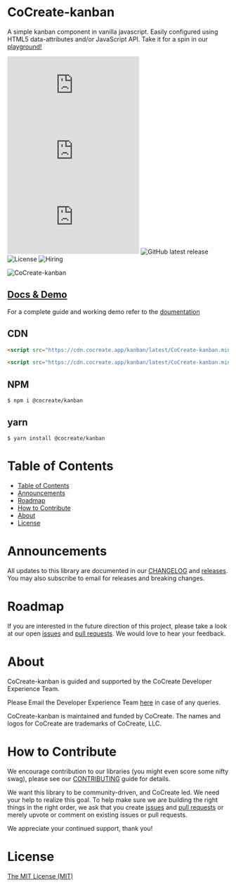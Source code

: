 # CoCreate-kanban

A simple kanban component in vanilla javascript. Easily configured using HTML5 data-attributes and/or JavaScript API. Take it for a spin in our [playground!](https://cocreate.app/docs/kanban)

![minified](https://img.badgesize.io/https://cdn.cocreate.app/kanban/latest/CoCreate-kanban.min.js?style=flat-square&label=minified&color=orange)
![gzip](https://img.badgesize.io/https://cdn.cocreate.app/kanban/latest/CoCreate-kanban.min.js?compression=gzip&style=flat-square&label=gzip&color=yellow)
![brotli](https://img.badgesize.io/https://cdn.cocreate.app/kanban/latest/CoCreate-kanban.min.js?compression=brotli&style=flat-square&label=brotli)
![GitHub latest release](https://img.shields.io/github/v/release/CoCreate-app/CoCreate-kanban?style=flat-square)
![License](https://img.shields.io/github/license/CoCreate-app/CoCreate-kanban?style=flat-square)
![Hiring](https://img.shields.io/static/v1?style=flat-square&label=&message=Hiring&color=blueviolet)

![CoCreate-kanban](https://cdn.cocreate.app/docs/CoCreate-kanban.gif)

## [Docs & Demo](https://cocreate.app/docs/kanban)

For a complete guide and working demo refer to the [doumentation](https://cocreate.app/docs/kanban)

## CDN

```html
<script src="https://cdn.cocreate.app/kanban/latest/CoCreate-kanban.min.js"></script>
```

```html
<script src="https://cdn.cocreate.app/kanban/latest/CoCreate-kanban.min.css"></script>
```

## NPM

```shell
$ npm i @cocreate/kanban
```

## yarn

```shell
$ yarn install @cocreate/kanban
```

# Table of Contents

- [Table of Contents](#table-of-contents)
- [Announcements](#announcements)
- [Roadmap](#roadmap)
- [How to Contribute](#how-to-contribute)
- [About](#about)
- [License](#license)

<a name="announcements"></a>

# Announcements

All updates to this library are documented in our [CHANGELOG](https://github.com/CoCreate-app/CoCreate-kanban/blob/master/CHANGELOG.md) and [releases](https://github.com/CoCreate-app/CoCreate-kanban/releases). You may also subscribe to email for releases and breaking changes.

<a name="roadmap"></a>

# Roadmap

If you are interested in the future direction of this project, please take a look at our open [issues](https://github.com/CoCreate-app/CoCreate-kanban/issues) and [pull requests](https://github.com/CoCreate-app/CoCreate-kanban/pulls). We would love to hear your feedback.

<a name="about"></a>

# About

CoCreate-kanban is guided and supported by the CoCreate Developer Experience Team.

Please Email the Developer Experience Team [here](mailto:develop@cocreate.app) in case of any queries.

CoCreate-kanban is maintained and funded by CoCreate. The names and logos for CoCreate are trademarks of CoCreate, LLC.

<a name="contribute"></a>

# How to Contribute

We encourage contribution to our libraries (you might even score some nifty swag), please see our [CONTRIBUTING](https://github.com/CoCreate-app/CoCreate-kanban/blob/master/CONTRIBUTING.md) guide for details.

We want this library to be community-driven, and CoCreate led. We need your help to realize this goal. To help make sure we are building the right things in the right order, we ask that you create [issues](https://github.com/CoCreate-app/CoCreate-kanban/issues) and [pull requests](https://github.com/CoCreate-app/CoCreate-kanban/pulls) or merely upvote or comment on existing issues or pull requests.

We appreciate your continued support, thank you!

# License

[The MIT License (MIT)](https://github.com/CoCreate-app/CoCreate-kanban/blob/master/LICENSE)
